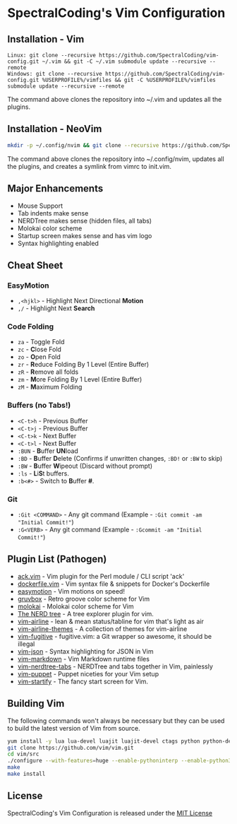 # SpectralCoding's Vim Configuration

## Installation - Vim

```
Linux: git clone --recursive https://github.com/SpectralCoding/vim-config.git ~/.vim && git -C ~/.vim submodule update --recursive --remote
Windows: git clone --recursive https://github.com/SpectralCoding/vim-config.git %USERPROFILE%/vimfiles && git -C %USERPROFILE%/vimfiles submodule update --recursive --remote
```

The command above clones the repository into ~/.vim and updates all the plugins.

## Installation - NeoVim

```bash
mkdir -p ~/.config/nvim && git clone --recursive https://github.com/SpectralCoding/vim-config.git ~/.config/nvim && git -C ~/.config/nvim submodule update --recursive --remote && ln -s ~/.config/nvim/vimrc ~/.config/nvim/init.vim
```

The command above clones the repository into ~/.config/nvim, updates all the plugins, and creates a symlink from vimrc to init.vim.

## Major Enhancements

 * Mouse Support
 * Tab indents make sense
 * NERDTree makes sense (hidden files, all tabs)
 * Molokai color scheme
 * Startup screen makes sense and has vim logo
 * Syntax highlighting enabled

## Cheat Sheet

### EasyMotion

 * `,<hjkl>` - Highlight Next Directional **Motion**
 * `,/` - Highlight Next **Search**
 
### Code Folding

 * `za` - Toggle Fold
 * `zc` - **C**lose Fold
 * `zo` - **O**pen Fold
 * `zr` - **R**educe Folding By 1 Level (Entire Buffer)
 * `zR` - **R**emove all folds
 * `zm` - **M**ore Folding By 1 Level (Entire Buffer)
 * `zM` - **M**aximum Folding

### Buffers (no Tabs!)

 * `<C-t>h` - Previous Buffer
 * `<C-t>j` - Previous Buffer
 * `<C-t>k` - Next Buffer
 * `<C-t>l` - Next Buffer
 * `:BUN` - **B**uffer **UN**load
 * `:BD` - **B**uffer **D**elete (Confirms if unwritten changes, `:BD!` or `:BW` to skip)
 * `:BW` - **B**uffer **W**ipeout (Discard without prompt)
 * `:ls` - **L**i**S**t buffers.
 * `:b<#>` - Switch to **B**uffer **#**.

### Git

 * `:Git <COMMAND>` - Any git command (Example - `:Git commit -am "Initial Commit!"`)
 * `:G<VERB>` - Any git command (Example - `:Gcommit -am "Initial Commit!"`)

## Plugin List (Pathogen)

 * [ack.vim](http://vimawesome.com/plugin/ack-vim) - Vim plugin for the Perl module / CLI script 'ack'
 * [dockerfile.vim](http://vimawesome.com/plugin/dockerfile-vim) - Vim syntax file & snippets for Docker's Dockerfile
 * [easymotion](http://vimawesome.com/plugin/easymotion) - Vim motions on speed!
 * [gruvbox](http://vimawesome.com/plugin/gruvbox) - Retro groove color scheme for Vim
 * [molokai](http://vimawesome.com/plugin/molokai) - Molokai color scheme for Vim
 * [The NERD tree](http://vimawesome.com/plugin/nerdtree-red) - A tree explorer plugin for vim.
 * [vim-airline](http://vimawesome.com/plugin/vim-airline) - lean & mean status/tabline for vim that's light as air
 * [vim-airline-themes](http://vimawesome.com/plugin/vim-airline-themes) - A collection of themes for vim-airline
 * [vim-fugitive](http://vimawesome.com/plugin/fugitive-vim) - fugitive.vim: a Git wrapper so awesome, it should be illegal
 * [vim-json](http://vimawesome.com/plugin/vim-json-speak-now) - Syntax highlighting for JSON in Vim
 * [vim-markdown](http://vimawesome.com/plugin/vim-markdown-enchanted) - Vim Markdown runtime files
 * [vim-nerdtree-tabs](http://vimawesome.com/plugin/vim-nerdtree-tabs) - NERDTree and tabs together in Vim, painlessly
 * [vim-puppet](http://vimawesome.com/plugin/vim-puppet-enchanted) - Puppet niceties for your Vim setup
 * [vim-startify](http://vimawesome.com/plugin/vim-startify) - The fancy start screen for Vim.

## Building Vim

The following commands won't always be necessary but they can be used to build the latest version of Vim from source.

```bash
yum install -y lua lua-devel luajit luajit-devel ctags python python-devel perl perl-devel ncurses-devel
git clone https://github.com/vim/vim.git
cd vim/src
./configure --with-features=huge --enable-pythoninterp --enable-python3interp --enable-perlinterp -enable-luainterp --with-luajit --enable-fail-if-missing
make
make install
```

## License

SpectralCoding's Vim Configuration is released under the [MIT License](https://opensource.org/licenses/MIT)
